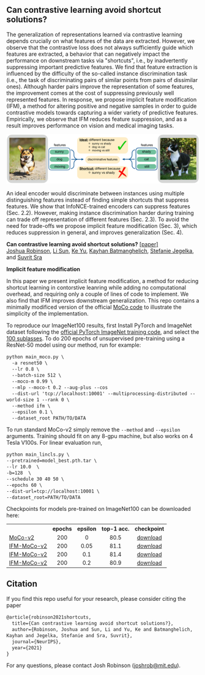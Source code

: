 ## Can contrastive learning avoid shortcut solutions?

The generalization of representations learned via contrastive learning depends crucially on  what features of the data are extracted. However, we observe that the contrastive loss does not always sufficiently guide which features are extracted, a behavior that can negatively impact the performance on downstream tasks via "shortcuts", i.e., by inadvertently suppressing important predictive features. We find that feature extraction is influenced by the difficulty of the so-called instance discrimination task (i.e., the task of discriminating pairs of similar points from pairs of dissimilar ones). Although harder pairs improve the representation of some features, the improvement comes at the cost of suppressing previously well represented features. In response, we propose implicit feature modification (IFM), a method for altering positive and negative samples in order to guide contrastive models towards capturing a wider variety of predictive features. Empirically, we observe that IFM reduces feature suppression, and as a result improves performance on vision and medical imaging tasks.

<p align='center'>
<img src='https://github.com/joshr17/IFM/blob/main/fig1.png?raw=true' width='800'/>
</p>

An ideal encoder would  discriminate between instances using multiple distinguishing features instead of finding simple shortcuts that suppress features. We show that InfoNCE-trained encoders can suppress features (Sec. 2.2). However, making instance discrimination harder during training can trade off representation of different features (Sec. 2.3). To avoid the need for trade-offs we propose implicit feature modification (Sec. 3), which reduces suppression in general, and improves generalization (Sec. 4). 

**Can contrastive learning avoid shortcut solutions?** [[paper]](https://arxiv.org/pdf/2106.11230.pdf)
<br/>
[Joshua Robinson](https://joshrobinson.mit.edu/), 
[Li Sun](https://lisun97.github.io/), 
[Ke Yu](http://www.isp.pitt.edu/node/1945),
[Kayhan Batmanghelich](https://batman-lab.com/), 
[Stefanie Jegelka](https://people.csail.mit.edu/stefje/), and
[Suvrit Sra](http://optml.mit.edu/)
<br/>

**Implicit feature modification**

In this paper we present implicit feature modification, a method for reducing shortcut learning in contorstive leanring while adding no computational overhead, and requiring only a couple of lines of code to implement. We also find that IFM improves downstream generalization. This repo contains a minimally modificed version of the official [MoCo code](https://github.com/facebookresearch/moco) to illustrate the simplicity of the implementation. 

To reproduce our ImageNet100 results, first Install PyTorch and ImageNet dataset following the [official PyTorch ImageNet training code](https://github.com/pytorch/examples/tree/master/imagenet), and select the [100 sublasses](https://github.com/HobbitLong/CMC/blob/master/imagenet100.txt). To do 200 epochs of unsupervised pre-training using a ResNet-50 model using our method, run for example:
```
python main_moco.py \
  -a resnet50 \
  --lr 0.8 \
  --batch-size 512 \
  --moco-m 0.99 \
  --mlp --moco-t 0.2 --aug-plus --cos
  --dist-url 'tcp://localhost:10001' --multiprocessing-distributed --world-size 1 --rank 0 \
  --method ifm \
  --epsilon 0.1 \
  --dataset_root PATH/TO/DATA
```

To run standard MoCo-v2 simply remove the `--method` and `--epsilon` arguments. Training should fit on any 8-gpu machine, but also works on 4 Tesla V100s. For linear evaluation run,

```
python main_lincls.py \
--pretrained=model_best.pth.tar \
--lr 10.0  \ 
-b=128  \
--schedule 30 40 50 \
--epochs 60 \
--dist-url=tcp://localhost:10001 \
--dataset_root=PATH/TO/DATA
```

Checkpoints for models pre-trained on ImageNet100 can be downloaded here:
<table><tbody>
<!-- START TABLE -->
<!-- TABLE HEADER -->
<th valign="bottom"></th>
<th valign="bottom">epochs</th>
<th valign="bottom">epsilon</th>
<th valign="bottom">top-1 acc.</th>
<th valign="bottom">checkpoint</th>
<!-- TABLE BODY -->
<tr><td align="left"><a href="https://arxiv.org/abs/1911.05722">MoCo-v2</a></td>
  <td align="center">200</td>
<td align="center">0</td>
<td align="center">80.5</td>
<td align="center"><a href="">download</a></td>
</tr>
<tr><td align="left"><a href="">IFM-MoCo-v2</a></td>
  <td align="center">200</td>
<td align="center">0.05</td>
<td align="center">81.1</td>
<td align="center"><a href="">download</a></td>
</tr>
<tr><td align="left"><a href="">IFM-MoCo-v2</a></td>
  <td align="center">200</td>
<td align="center">0.1</td>
<td align="center">81.4</td>
<td align="center"><a href="">download</a></td>
</tr>
  <tr><td align="left"><a href="">IFM-MoCo-v2</a></td>
    <td align="center">200</td>
<td align="center">0.2</td>
<td align="center">80.9</td>
<td align="center"><a href="">download</a></td>
</tr>
  
</tbody></table>

## Citation

If you find this repo useful for your research, please consider citing the paper

```
@article{robinson2021shortcuts,
  title={Can contrastive learning avoid shortcut solutions?},
  author={Robinson, Joshua and Sun, Li and Yu, Ke and Batmanghelich, Kayhan and Jegelka, Stefanie and Sra, Suvrit},
  journal={NeurIPS},
  year={2021}
}
```
For any questions, please contact Josh Robinson (joshrob@mit.edu).
